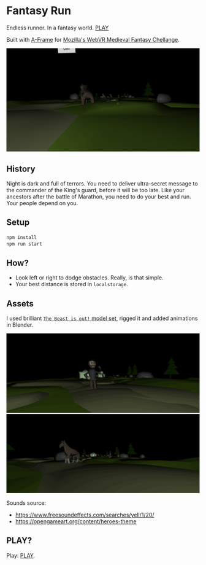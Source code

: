 # Fantasy Run

Endless runner. In a fantasy world. [PLAY](https://michalbe.github.io/fantasy-run/)

Built with [A-Frame](https://aframe.io) for [Mozilla's WebVR Medieval Fantasy Chellange](https://challenges.mozilla.community/webvr-challenge/).

![Screen](assets/screen.png)

## History
Night is dark and full of terrors. You need to deliver ultra-secret message to the commander of the King's guard, before it will be too late. Like your ancestors after the battle of Marathon, you need to do your best and run. Your people depend on you.

## Setup
```sh
npm install
npm run start
```

## How?
  - Look left or right to dodge obstacles. Really, is that simple.
  - Your best distance is stored in `localstorage`.

## Assets
I used brilliant [`The Beast is out!` model set](https://sketchfab.com/models/8a142fb16e3147aaa4b07cce72dead34), rigged it and added animations in Blender.

![villager.gif](assets/villager.gif)
![horses.gif](assets/horses.gif)


Sounds source:
 - https://www.freesoundeffects.com/searches/yell/1/20/
 - https://opengameart.org/content/heroes-theme


## PLAY?
Play: [PLAY](https://michalbe.github.io/fantasy-run/).
